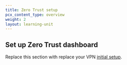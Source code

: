 ```yaml
---
title: Zero Trust setup
pcx_content_type: overview
weight: 2
layout: learning-unit
---
```


## Set up Zero Trust dashboard

Replace this section with replace your VPN [initial setup](/learning-paths/replace-vpn/initial-setup-zero-trust/).
